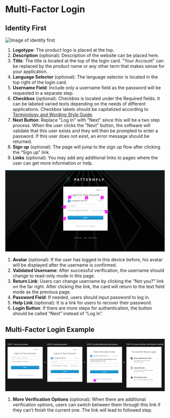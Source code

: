 # Multi-Factor Login

## Identity First
![Image of identity first](./img/login-page-2.png)
1. **Logotype**: The product logo is placed at the top.
2. **Description** (optional): Description of the website can be placed here.
3. **Title**: The title is located at the top of the login card. "Your Account" can be replaced by the product name or any other term that makes sense for your application.
4. **Language Selector** (optional): The language selector is located in the top right of the login card.
5. **Username Field**: Include only a username field as the password will be requested in a separate step.
6. **Checkbox** (optional): Checkbox is located under the Required fields. It can be labeled varied texts depending on the needs of different applications. Checkbox labels should be capitalized according to [Terminology and Wording Style Guide](http://www.patternfly.org/styles/terminology-and-wording/).
7. **Next Button**: Replace "Log In" with "Next" since this will be a two step process. When the user clicks the "Next" button, the software will validate that this user exists and they will then be prompted to enter a password. If this user does not exist, an error message should be returned.
8. **Sign up** (optional): The page will jump to the sign up flow after clicking the “Sign up” link.
9. **Links** (optional): You may add any additional links to pages where the user can get more information or help.

![Image of identity first](./img/login-page-3.png)
1. **Avatar** (optional): If the user has logged in this device before, his avatar will be displayed after the username is confirmed.
2. **Validated Username**: After successful verification, the username should change to read-only mode in this page.
3. **Return Link**: Users can change username by clicking the "Not you?" link on the far right. After clicking the link, the card will return to the text field mode as the previous page.
4. **Password Field**: If needed, users should input password to log in.
5. **Help Link** (optional): It is a link for users to recover their password.
6. **Login Button**: If there are more steps for authentication, the button should be called “Next” instead of “Log In”.

## Multi-Factor Login Example
![Image of other login methods](./img/Example.png)
1. **More Verification Options** (optional): When there are additional verification options, users can switch between them through this link if they can’t finish the current one. The link will lead to followed step.
